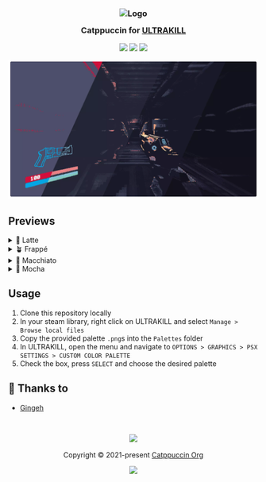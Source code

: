 <h3 align="center">
	<img src="https://raw.githubusercontent.com/catppuccin/catppuccin/main/assets/logos/exports/1544x1544_circle.png" width="100" alt="Logo"/><br/>
	<img src="https://raw.githubusercontent.com/catppuccin/catppuccin/main/assets/misc/transparent.png" height="30" width="0px"/>
	Catppuccin for <a href="https://store.steampowered.com/app/1229490/ULTRAKILL/">ULTRAKILL</a>
	<img src="https://raw.githubusercontent.com/catppuccin/catppuccin/main/assets/misc/transparent.png" height="30" width="0px"/>
</h3>

<p align="center">
	<a href="https://github.com/catppuccin/ultrakill/stargazers"><img src="https://img.shields.io/github/stars/catppuccin/ultrakill?colorA=363a4f&colorB=b7bdf8&style=for-the-badge"></a>
	<a href="https://github.com/catppuccin/ultrakill/issues"><img src="https://img.shields.io/github/issues/catppuccin/ultrakill?colorA=363a4f&colorB=f5a97f&style=for-the-badge"></a>
	<a href="https://github.com/catppuccin/ultrakill/contributors"><img src="https://img.shields.io/github/contributors/catppuccin/ultrakill?colorA=363a4f&colorB=a6da95&style=for-the-badge"></a>
</p>

<p align="center">
	<img src="assets/preview.webp"/>
</p>

## Previews

<details>
<summary>🌻 Latte</summary>
<img src="assets/latte.webp"/>
</details>
<details>
<summary>🪴 Frappé</summary>
<img src="assets/frappe.webp"/>
</details>
<details>
<summary>🌺 Macchiato</summary>
<img src="assets/macchiato.webp"/>
</details>
<details>
<summary>🌿 Mocha</summary>
<img src="assets/mocha.webp"/>
</details>

## Usage

1. Clone this repository locally
2. In your steam library, right click on ULTRAKILL and select `Manage > Browse local files`
3. Copy the provided palette `.png`s into the `Palettes` folder
4. In ULTRAKILL, open the menu and navigate to `OPTIONS > GRAPHICS > PSX SETTINGS > CUSTOM COLOR PALETTE`
5. Check the box, press `SELECT` and choose the desired palette

## 💝 Thanks to

- [Gingeh](https://github.com/Gingeh)

&nbsp;

<p align="center">
	<img src="https://raw.githubusercontent.com/catppuccin/catppuccin/main/assets/footers/gray0_ctp_on_line.svg?sanitize=true" />
</p>

<p align="center">
	Copyright &copy; 2021-present <a href="https://github.com/catppuccin" target="_blank">Catppuccin Org</a>
</p>

<p align="center">
	<a href="https://github.com/catppuccin/catppuccin/blob/main/LICENSE"><img src="https://img.shields.io/static/v1.svg?style=for-the-badge&label=License&message=MIT&logoColor=d9e0ee&colorA=363a4f&colorB=b7bdf8"/></a>
</p>
